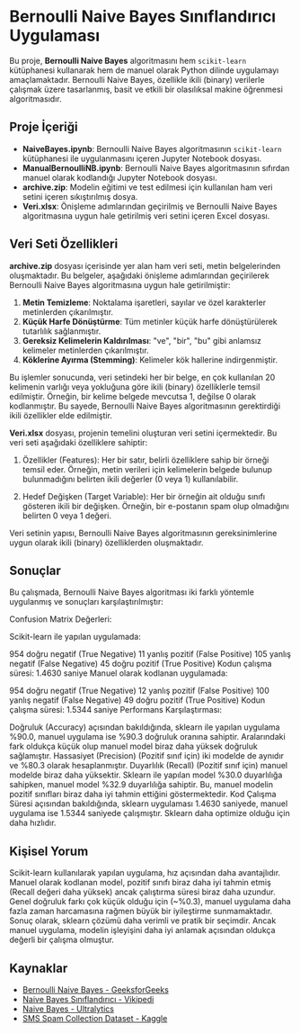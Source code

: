 # Bernoulli Naive Bayes Sınıflandırıcı Uygulaması

Bu proje, **Bernoulli Naive Bayes** algoritmasını hem `scikit-learn` kütüphanesi kullanarak hem de manuel olarak Python dilinde uygulamayı amaçlamaktadır. Bernoulli Naive Bayes, özellikle ikili (binary) verilerle çalışmak üzere tasarlanmış, basit ve etkili bir olasılıksal makine öğrenmesi algoritmasıdır.

## Proje İçeriği

- **NaiveBayes.ipynb**: Bernoulli Naive Bayes algoritmasının `scikit-learn` kütüphanesi ile uygulanmasını içeren Jupyter Notebook dosyası.
- **ManualBernoulliNB.ipynb**: Bernoulli Naive Bayes algoritmasının sıfırdan manuel olarak kodlandığı Jupyter Notebook dosyası.
- **archive.zip**: Modelin eğitimi ve test edilmesi için kullanılan ham veri setini içeren sıkıştırılmış dosya.
- **Veri.xlsx**: Önişleme adımlarından geçirilmiş ve Bernoulli Naive Bayes algoritmasına uygun hale getirilmiş veri setini içeren Excel dosyası.

## Veri Seti Özellikleri

**archive.zip** dosyası içerisinde yer alan ham veri seti, metin belgelerinden oluşmaktadır. Bu belgeler, aşağıdaki önişleme adımlarından geçirilerek Bernoulli Naive Bayes algoritmasına uygun hale getirilmiştir:

1. **Metin Temizleme**: Noktalama işaretleri, sayılar ve özel karakterler metinlerden çıkarılmıştır.
2. **Küçük Harfe Dönüştürme**: Tüm metinler küçük harfe dönüştürülerek tutarlılık sağlanmıştır.
3. **Gereksiz Kelimelerin Kaldırılması**: "ve", "bir", "bu" gibi anlamsız kelimeler metinlerden çıkarılmıştır.
4. **Köklerine Ayırma (Stemming)**: Kelimeler kök hallerine indirgenmiştir.

Bu işlemler sonucunda, veri setindeki her bir belge, en çok kullanılan 20 kelimenin varlığı veya yokluğuna göre ikili (binary) özelliklerle temsil edilmiştir. Örneğin, bir kelime belgede mevcutsa 1, değilse 0 olarak kodlanmıştır. Bu sayede, Bernoulli Naive Bayes algoritmasının gerektirdiği ikili özellikler elde edilmiştir. 

**Veri.xlsx** dosyası, projenin temelini oluşturan veri setini içermektedir. Bu veri seti aşağıdaki özelliklere sahiptir:

1. Özellikler (Features): Her bir satır, belirli özelliklere sahip bir örneği temsil eder. Örneğin, metin verileri için kelimelerin belgede bulunup bulunmadığını belirten ikili değerler (0 veya 1) kullanılabilir.

2. Hedef Değişken (Target Variable): Her bir örneğin ait olduğu sınıfı gösteren ikili bir değişken. Örneğin, bir e-postanın spam olup olmadığını belirten 0 veya 1 değeri.

Veri setinin yapısı, Bernoulli Naive Bayes algoritmasının gereksinimlerine uygun olarak ikili (binary) özelliklerden oluşmaktadır.

## Sonuçlar

Bu çalışmada, Bernoulli Naive Bayes algoritması iki farklı yöntemle uygulanmış ve sonuçları karşılaştırılmıştır:

Confusion Matrix Değerleri:

Scikit-learn ile yapılan uygulamada:

954 doğru negatif (True Negative)
11 yanlış pozitif (False Positive)
105 yanlış negatif (False Negative)
45 doğru pozitif (True Positive)
Kodun çalışma süresi: 1.4630 saniye
Manuel olarak kodlanan uygulamada:

954 doğru negatif (True Negative)
12 yanlış pozitif (False Positive)
100 yanlış negatif (False Negative)
49 doğru pozitif (True Positive)
Kodun çalışma süresi: 1.5344 saniye
Performans Karşılaştırması:

Doğruluk (Accuracy) açısından bakıldığında, sklearn ile yapılan uygulama %90.0, manuel uygulama ise %90.3 doğruluk oranına sahiptir. Aralarındaki fark oldukça küçük olup manuel model biraz daha yüksek doğruluk sağlamıştır.
Hassasiyet (Precision) (Pozitif sınıf için) iki modelde de aynıdır ve %80.3 olarak hesaplanmıştır.
Duyarlılık (Recall) (Pozitif sınıf için) manuel modelde biraz daha yüksektir. Sklearn ile yapılan model %30.0 duyarlılığa sahipken, manuel model %32.9 duyarlılığa sahiptir. Bu, manuel modelin pozitif sınıfları biraz daha iyi tahmin ettiğini göstermektedir.
Kod Çalışma Süresi açısından bakıldığında, sklearn uygulaması 1.4630 saniyede, manuel uygulama ise 1.5344 saniyede çalışmıştır. Sklearn daha optimize olduğu için daha hızlıdır.

## Kişisel Yorum

Scikit-learn kullanılarak yapılan uygulama, hız açısından daha avantajlıdır.
Manuel olarak kodlanan model, pozitif sınıfı biraz daha iyi tahmin etmiş (Recall değeri daha yüksek) ancak çalıştırma süresi biraz daha uzundur.
Genel doğruluk farkı çok küçük olduğu için (~%0.3), manuel uygulama daha fazla zaman harcamasına rağmen büyük bir iyileştirme sunmamaktadır.
Sonuç olarak, sklearn çözümü daha verimli ve pratik bir seçimdir. Ancak manuel uygulama, modelin işleyişini daha iyi anlamak açısından oldukça değerli bir çalışma olmuştur.

## Kaynaklar

- [Bernoulli Naive Bayes - GeeksforGeeks](https://www.geeksforgeeks.org/bernoulli-naive-bayes/)
- [Naive Bayes Sınıflandırıcı - Vikipedi](https://tr.wikipedia.org/wiki/Naive_Bayes_s%C4%B1n%C4%B1fland%C4%B1r%C4%B1c%C4%B1s%C4%B1)
- [Naive Bayes - Ultralytics](https://www.ultralytics.com/tr/glossary/naive-bayes)
- [SMS Spam Collection Dataset - Kaggle](https://www.kaggle.com/datasets/uciml/sms-spam-collection-dataset?resource=download)
